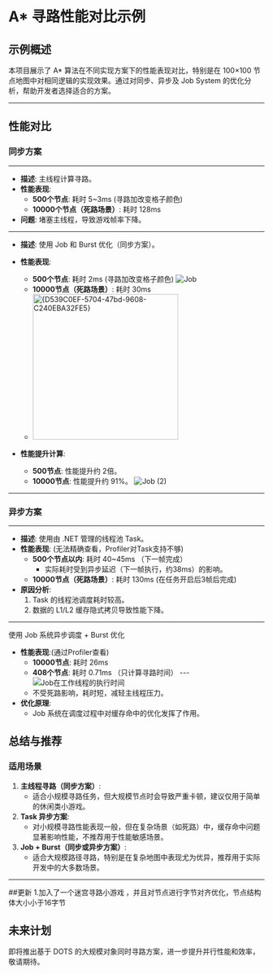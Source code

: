 # A* 寻路性能对比示例

## 示例概述
本项目展示了 A* 算法在不同实现方案下的性能表现对比，特别是在 100×100 节点地图中对相同逻辑的实现效果。通过对同步、异步及 Job System 的优化分析，帮助开发者选择适合的方案。

---

## 性能对比

### 同步方案
---
- **描述**: 主线程计算寻路。
- **性能表现**:  
  - **500个节点**: 耗时 5~3ms  (寻路加改变格子颜色)
  - **10000个节点（死路场景）**: 耗时 128ms  
- **问题**: 堵塞主线程，导致游戏帧率下降。

---

- **描述**: 使用 Job 和 Burst 优化（同步方案）。
- **性能表现**:
  - **500个节点**: 耗时 2ms (寻路加改变格子颜色)
  ![Job](https://github.com/user-attachments/assets/9f9a0dab-33ab-46af-a027-241e001d96b3)
  - **10000节点（死路场景）**: 耗时 30ms
  - <img width="286" alt="{D539C0EF-5704-47bd-9608-C240EBA32FE5}" src="https://github.com/user-attachments/assets/053eccd1-05c9-4c3d-8f07-9fbee3559ef5" />

- **性能提升计算**:
  - **500节点**: 性能提升约 2倍。  
  - **10000节点**: 性能提升约 91%。
  ![Job (2)](https://github.com/user-attachments/assets/23ec3514-7d26-4b22-a93b-6952b64e8f35)



---

### 异步方案 
---
- **描述**: 使用由 .NET 管理的线程池 Task。
- **性能表现**:  (无法精确查看，Profiler对Task支持不够)
  - **500个节点以内**: 耗时 40~45ms  （下一帧完成）
    - 实际耗时受到异步延迟（下一帧执行，约38ms）的影响。
  - **10000节点（死路场景）**: 耗时 130ms  (在任务开启后3帧后完成)
- **原因分析**:
  1. Task 的线程池调度耗时较高。
  2. 数据的 L1/L2 缓存隐式拷贝导致性能下降。

---

使用 Job 系统异步调度 + Burst 优化 
- **性能表现**:(通过Profiler查看)
  - **10000节点**: 耗时 26ms
  - **408个节点**: 耗时 0.71ms  （只计算寻路时间）
---![Job在工作线程的执行时间](https://github.com/user-attachments/assets/cd019766-143e-459b-b2c3-f00d8f777337)
  - 不受死路影响，耗时短，减轻主线程压力。
- **优化原理**:
  - Job 系统在调度过程中对缓存命中的优化发挥了作用。
## 总结与推荐

### 适用场景
1. **主线程寻路（同步方案）**:  
   - 适合小规模寻路任务，但大规模节点时会导致严重卡顿，建议仅用于简单的休闲类小游戏。
2. **Task 异步方案**:  
   - 对小规模寻路性能表现一般，但在复杂场景（如死路）中，缓存命中问题显著影响性能，不推荐用于性能敏感场景。
3. **Job + Burst（同步或异步方案）**:  
   - 适合大规模路径寻路，特别是在复杂地图中表现尤为优异，推荐用于实际开发中的大多数场景。

---
##更新
1.加入了一个迷宫寻路小游戏 ，并且对节点进行字节对齐优化，节点结构体大小小于16字节


## 未来计划
即将推出基于 DOTS 的大规模对象同时寻路方案，进一步提升并行性能和效率，敬请期待。
